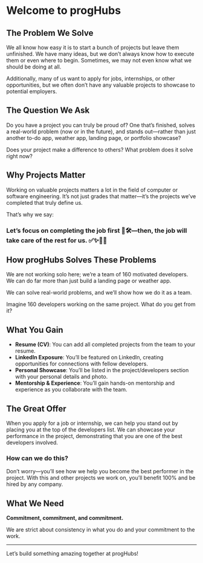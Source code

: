# Welcome to progHubs

## The Problem We Solve

We all know how easy it is to start a bunch of projects but leave them unfinished. We have many ideas, but we don’t always know how to execute them or even where to begin. Sometimes, we may not even know what we should be doing at all.

Additionally, many of us want to apply for jobs, internships, or other opportunities, but we often don’t have any valuable projects to showcase to potential employers.

## The Question We Ask

Do you have a project you can truly be proud of? One that’s finished, solves a real-world problem (now or in the future), and stands out—rather than just another to-do app, weather app, landing page, or portfolio showcase?

Does your project make a difference to others? What problem does it solve right now?

## Why Projects Matter

Working on valuable projects matters a lot in the field of computer or software engineering. It’s not just grades that matter—it’s the projects we’ve completed that truly define us.

That’s why we say:

### Let’s focus on completing the job first 💪🛠—then, the job will take care of the rest for us. ✅✨🚀🔥

## How progHubs Solves These Problems

We are not working solo here; we’re a team of 160 motivated developers. We can do far more than just build a landing page or weather app.

We can solve real-world problems, and we’ll show how we do it as a team.

Imagine 160 developers working on the same project. What do you get from it?

## What You Gain

- **Resume (CV)**: You can add all completed projects from the team to your resume.
- **LinkedIn Exposure**: You’ll be featured on LinkedIn, creating opportunities for connections with fellow developers.
- **Personal Showcase**: You’ll be listed in the project/developers section with your personal details and photo.
- **Mentorship & Experience**: You’ll gain hands-on mentorship and experience as you collaborate with the team.

## The Great Offer

When you apply for a job or internship, we can help you stand out by placing you at the top of the developers list. We can showcase your performance in the project, demonstrating that you are one of the best developers involved.

### How can we do this?

Don’t worry—you’ll see how we help you become the best performer in the project. With this and other projects we work on, you’ll benefit 100% and be hired by any company.

## What We Need

**Commitment, commitment, and commitment.**

We are strict about consistency in what you do and your commitment to the work.

---

Let’s build something amazing together at progHubs!
